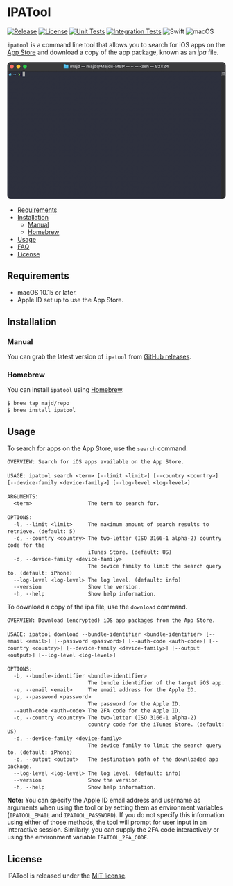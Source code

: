 # IPATool
[![Release](https://img.shields.io/github/release/majd/ipatool.svg?label=Release)](https://GitHub.com/majd/ipatool/releases/)
[![License](https://img.shields.io/badge/License-MIT-yellow.svg)](https://github.com/majd/ipatool/blob/main/LICENSE)
[![Unit Tests](https://github.com/majd/ipatool/actions/workflows/unit-tests.yml/badge.svg)](https://github.com/majd/ipatool/actions/workflows/unit-tests.yml)
[![Integration Tests](https://github.com/majd/ipatool/actions/workflows/integration-tests.yml/badge.svg)](https://github.com/majd/ipatool/actions/workflows/integration-tests.yml)
![Swift](https://img.shields.io/badge/Swift-5.5-green.svg)
![macOS](https://img.shields.io/badge/macOS-10.15%2B-green.svg)

`ipatool` is a command line tool that allows you to search for iOS apps on the [App Store](https://apps.apple.com) and download a copy of the app package, known as an _ipa_ file.

![Demo](./demo.gif)

* [Requirements](#requirements)
* [Installation](#installation)
  * [Manual](#manual)
  * [Homebrew](#homebrew)
* [Usage](#usage)
* [FAQ](https://github.com/majd/ipatool/wiki/FAQ)
* [License](#license)

## Requirements
* macOS 10.15 or later.
* Apple ID set up to use the App Store.

## Installation

### Manual

You can grab the latest version of `ipatool` from [GitHub releases](https://github.com/majd/ipatool/releases).

### Homebrew

You can install `ipatool` using [Homebrew](https://brew.sh).

```
$ brew tap majd/repo
$ brew install ipatool
```

## Usage

To search for apps on the App Store, use the `search` command.

```
OVERVIEW: Search for iOS apps available on the App Store.

USAGE: ipatool search <term> [--limit <limit>] [--country <country>] [--device-family <device-family>] [--log-level <log-level>]

ARGUMENTS:
  <term>                  The term to search for.

OPTIONS:
  -l, --limit <limit>     The maximum amount of search results to retrieve. (default: 5)
  -c, --country <country> The two-letter (ISO 3166-1 alpha-2) country code for the 
                          iTunes Store. (default: US)
  -d, --device-family <device-family>
                          The device family to limit the search query to. (default: iPhone)
  --log-level <log-level> The log level. (default: info)
  --version               Show the version.
  -h, --help              Show help information.
```

To download a copy of the ipa file, use the `download` command.

```
OVERVIEW: Download (encrypted) iOS app packages from the App Store.

USAGE: ipatool download --bundle-identifier <bundle-identifier> [--email <email>] [--password <password>] [--auth-code <auth-code>] [--country <country>] [--device-family <device-family>] [--output <output>] [--log-level <log-level>]

OPTIONS:
  -b, --bundle-identifier <bundle-identifier>
                          The bundle identifier of the target iOS app.
  -e, --email <email>     The email address for the Apple ID.
  -p, --password <password>
                          The password for the Apple ID.
  --auth-code <auth-code> The 2FA code for the Apple ID.
  -c, --country <country> The two-letter (ISO 3166-1 alpha-2) 
                          country code for the iTunes Store. (default: US)
  -d, --device-family <device-family>
                          The device family to limit the search query to. (default: iPhone)
  -o, --output <output>   The destination path of the downloaded app package.
  --log-level <log-level> The log level. (default: info)
  --version               Show the version.
  -h, --help              Show help information.

```

**Note:** You can specify the Apple ID email address and username as arguments when using the tool or by setting them as environment variables (`IPATOOL_EMAIL` and `IPATOOL_PASSWORD`). If you do not specify this information using either of those methods, the tool will prompt for user input in an interactive session. Similarly, you can supply the 2FA code interactively or using the environment variable `IPATOOL_2FA_CODE`.

## License

IPATool is released under the [MIT license](https://github.com/majd/ipatool/blob/main/LICENSE).